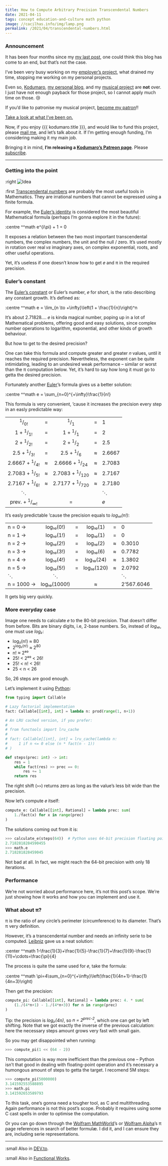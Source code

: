 ```yaml
---
title: How to Compute Arbitrary Precision Transcendental Numbers
date: 2021-04-11
tags: concept education-and-culture math python
image: //cacilhas.info/img/lamp.png
permalink: /2021/04/transcendental-numbers.html
---
```

[image]: {{{image}}}
[become my patron]: https://www.patreon.com/join/cacilhas?
[DEV.to]: https://dev.to/cacilhas/how-to-compute-arbitrary-precision-transcendental-numbers-59lc
[employer’s project]: https://contabilone.com/
[Euler]: https://www.wolframalpha.com/input/?i=Leonhard+Euler
[Euler’s constant]: https://mathworld.wolfram.com/e.html
[Euler’s identity]: https://mathworld.wolfram.com/EulerFormula.html
[Functional Works]: https://www.works-hub.com/learn/how-to-compute-arbitrary-precision-transcendental-numbers-3c1bc?utm_campaign=Automation%20-%20Candidate%20Emails&utm_medium=email&_hsmi=106671327&_hsenc=p2ANqtz-8_Q4Pbh3qH2i_8NyfURQW4LB3Zw54WMX8p4CsnfaSnzEvto6P2K-OaMuOPdhx42y46dRm5lSrLFBtwKWSRIf8d91mzGA&utm_content=106671327&utm_source=hs_email
[Kodumaro]: {{{site}}}
[Leibniz]: https://www.wolframalpha.com/input/?i=Gottfried+Wilhelm+Leibniz
[mail me]: mailto:kodumaro@cacilhas.info
[musical project]: https://www.patreon.com/cacilhas
[my last post]: {{{kodumaro.url}}}/2020/12/implicit-conversions.html
[my personal blog]: {{{montegasppa.url}}}
[Python]: https://www.python.org/
[subscribe]: https://www.patreon.com/join/kodumaro?
[Take a look at what I’ve been on.]: https://www.youtube.com/channel/UCVJR3ltOPy2fQ7zxzXjUvJA
[Transcendental numbers]: https://mathworld.wolfram.com/TranscendentalNumber.html
[Wolfram Alpha]: https://www.wolframalpha.com/input/?i=pi
[Wolfram MathWorld]: https://mathworld.wolfram.com/Pi.html#related

### Announcement

It has been four months since my [my last post][], one could think this blog has
come to an end, but that’s not the case.

I’ve been very busy working on my [employer’s project][], what drained my time,
stopping me working on my personal projects.

Even so, [Kodumaro][], [my personal blog][], and my [musical project][] are
**not** over. I just have not enough payback for those project, so I cannot
apply much time on those. 😢

If you’d like to patronise my musical project, [become my patron][]!!

[Take a look at what I’ve been on.][]

Now, if you enjoy {{{ kodumaro.title }}}, and would like to fund this project,
please [mail me][], and let’s talk about it. If I’m getting enough funding, I’m
considering making it my main job.

Bringing it in mind,
<strong>I’m releasing a <a href="{{{ patreon.url }}}">Kodumaro’s Patreon page</a></strong>.
Please [subscribe][].

-----

### Getting into the point

:right ![Idea][image]

:first [Transcendental numbers][] are probably the most useful tools in
Mathematics. They are irrational numbers that cannot be expressed using a finite
formula.

For example, the [Euler’s identity][] is considered the most beautiful
Mathematical formula (perhaps I’m gonna explore it in the future):

:centre ^^math e^{i\pi} + 1 = 0

It exposes a relation between the two most important transcendental numbers, the
complex numbers, the unit and the null / zero. It’s used mostly in rotation
over real 𝑣𝑠 imaginary axes, on complex exponential, roots, and other useful
operations.

Yet, it’s useless if one doesn’t know how to get 𝑒 and π in the required
precision.

### Euler’s constant

The [Euler’s constant][] or Euler’s number, 𝑒 for short, is the ratio describing
any constant growth. It’s defined as:

:centre ^^math e = \lim_{n \to +\infty}\left(1 + \frac{1}{n}\right)^n

It’s about 2.71828…. 𝑒 is kinda magical number, poping up in a lot of
Mathematical problems, offering good and easy solutions, since complex number
operations to logarithm, exponential, and other kinds of growth behaviour.

But how to get to the desired precision?

One can take this formula and compute greater and greater 𝑛 values, until it
reaches the required precision. Nevertheless, the exponent can be quite
intimidating, leading to an undesired weak performance – similar or worst than
the π computation below. Yet, it’s hard to say how long it must go to getta the
desired precision.

Fortunately another [Euler][]’s formula gives us a better solution:

:centre ^^math e = \sum_{n=0}^{+\infty}\frac{1}{n!}

This formula is very convenient, ’cause it increases the precision every step
in an easly predictable way:

|                                     |   |                                      |   |        |
|:-----------------------------------:|---|:------------------------------------:|---|--------|
| <sup>1</sup>/<sub>0!</sub>          | = | <sup>1</sup>/<sub>1</sub>            | = | 1      |
| 1 + <sup>1</sup>/<sub>1!</sub>      | = | 1 + <sup>1</sup>/<sub>1</sub>        | = | 2      |
| 2 + <sup>1</sup>/<sub>2!</sub>      | = | 2 + <sup>1</sup>/<sub>2</sub>        | = | 2.5    |
| 2.5 + <sup>1</sup>/<sub>3!</sub>    | = | 2.5 + <sup>1</sup>/<sub>6</sub>      | ≈ | 2.6667 |
| 2.6667 + <sup>1</sup>/<sub>4!</sub> | ≈ | 2.6666 + <sup>1</sup>/<sub>24</sub>  | ≈ | 2.7083 |
| 2.7083 + <sup>1</sup>/<sub>5!</sub> | ≈ | 2.7083 + <sup>1</sup>/<sub>120</sub> | ≈ | 2.7167 |
| 2.7167 + <sup>1</sup>/<sub>6!</sub> | ≈ | 2.7177 + <sup>1</sup>/<sub>720</sub> | ≈ | 2.7180 |
| ⋱                                   |   |                                      |   | ⋱     |
| prev. + <sup>1</sup>/<sub>∞!</sub>  |   | =                                    |   | 𝑒      |

It’s easly predictable ’cause the precision equals to *log₁₀(n!)*:

|            |              |   |            |   |            |
|------------|:------------:|---|:----------:|---|------------|
| n = 0 →    | log₁₀(0!)    | = | log₁₀(1)   | = | 0          |
| n = 1 →    | log₁₀(1!)    | = | log₁₀(1)   | = | 0          |
| n = 2 →    | log₁₀(2!)    | = | log₁₀(2)   | ≈ | 0.3010     |
| n = 3 →    | log₁₀(3!)    | = | log₁₀(6)   | ≈ | 0.7782     |
| n = 4 →    | log₁₀(4!)    | = | log₁₀(24)  | ≈ | 1.3802     |
| n = 5 →    | log₁₀(5!)    | = | log₁₀(120) | ≈ | 2.0792     |
| ⋱          | ⋱            |   |           |   | ⋱           |
| n = 1000 → | log₁₀(1000!) |   | ≈          |   | 2’567.6046 |

It gets big very quickly.

### More everyday case

Image one needs to calculate 𝑒 to the 80-bit precision. That doesn’t differ from
before. Bits are binary digits, i.e, 2-base numbers. So, instead of *log₁₀*, one
must use *log₂*:

- log₂(n!) ≈ 80
- 2<sup>log₂(n!)</sup> ≈ 2<sup>80</sup>
- n! ≈ 2⁸⁰
- 25! &lt; 2⁸⁰ &lt; 26!
- 25! &lt; n! &lt; 26!
- 25 &lt; n &lt; 26

So, 26 steps are good enough.

Let’s implement it using [Python][]:

```python
from typing import Callable

# Lazy factorial implementation
fact: Callable[[int], int] = lambda n: prod(range(1, n+1))

# An LRU cached version, if you prefer:
#
# from functools import lru_cache
#
# fact: Callable[[int], int] = lru_cache(lambda n:
#     1 if n <= 0 else (n * fact(n - 1))
# )

def steps(prec: int) -> int:
    res = 1
    while fact(res) >> prec == 0:
        res += 1
    return res
```

The right shift (`>>`) returns zero as long as the value’s less bit wide than
the precision.

Now let’s compute 𝑒 itself:

```python
compute_e: Callable[[int], Rational] = lambda prec: sum(
    1./fact(x) for x in range(prec)
)
```

The solutions coming out from it is:

```python
>>> calculate_e(steps(64))  # Python uses 64-bit precision floating point numbers
2.7182818284590455
>>> math.e
2.718281828459045
```

Not bad at all. In fact, we might reach the 64-bit precision with only 18
iterations.

### Performance

We’re not worried about performance here, it’s not this post’s scope. We’re just
showing how it works and how you can implement and use it.

### What about π?

π is the ratio of any circle’s perimeter (circumference) to its diameter. That’s
π very definition.

However, it’s a transcendental number and needs an infinity serie to be
computed. [Leibniz][] gave us a neat solution:

:center ^^math 1-\frac{1}{3}+\frac{1}{5}-\frac{1}{7}+\frac{1}{9}-\frac{1}{11}+\cdots=\frac{\pi}{4}

The process is quite the same used for 𝑒, take the formula:

:centre ^^math \pi=4\sum_{n=0}^{+\infty}\left(\frac{1}{4n+1}-\frac{1}{4n+3}\right)

Then get the precision:

```python
compute_pi: Callable[[int], Rational] = lambda prec: 4. * sum(
    (1./(4*n+1) - 1./(4*n+3)) for n in range(prec)
)
```

Tip: the precision is *log₂(4n)*, so <em>n = 2<sup>prec-2</sup></em>, which one
can get by left shifting. Note that we got exactly the inverse of the previous
calculation: here the necessary steps amount grows very fast with small gain.

So you may get disappointed when running:

```python
>>> compute_pi(1 << (64 - 2))
```

This computation is way more inefficient than the previous one – Python isn’t
that good in dealing with floating-point operation and it’s necessary a
humongous amount of steps to getta the target. I recomend 5M steps:

```python
>>> compute_pi(5000000)
3.141592553588895
>>> math.pi
3.141592653589793
```

To this task, one’s gonna need a tougher tool, as C and multithreading. Again
performance is not this post’s scope. Probably it requires using some C cast
spells in order to optimise the computation.

Or you can go down through the [Wolfram MathWorld][]’s or [Wolfram Alpha][]’s π
page references in search of better formulæ. I did it, and I can ensure they
are, including serie representations.

-----

:small Also in [DEV.to].

:small Also in [Functional Works][].
